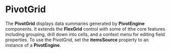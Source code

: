 PivotGrid
=========

The **PivotGrid** displays data summaries generated by **PivotEngine** components. It extends the **FlexGrid** control with some of tthe core features including grouping, drill down into cells, and a context menu for editing field properties. To use the PivotGrid, set the **itemsSource** property to an instance of a **PivotEngine**.
